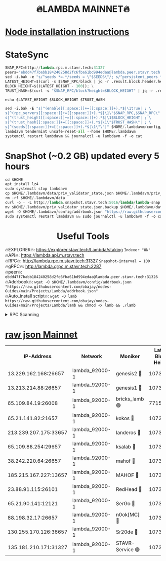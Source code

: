 <h1 align="center"> 🔥LAMBDA MAINNET🔥</h1>


[Node installation instructions](https://github.com/obajay/nodes-Guides/tree/main/Projects/Lambda)
=


# StateSync
```python
SNAP_RPC=http://lambda.rpc.m.stavr.tech:31327
peers="ebdd47f7babb184240258d2fc6fba61bd994edaa@lambda.peer.stavr.tech:31326" 
sed -i.bak -e "s/^seeds *=.*/seeds = \"$SEEDS\"/; s/^persistent_peers *=.*/persistent_peers = \"$PEERS\"/" $HOME/.lambdavm/config/config.toml
LATEST_HEIGHT=$(curl -s $SNAP_RPC/block | jq -r .result.block.header.height); \
BLOCK_HEIGHT=$((LATEST_HEIGHT - 100)); \
TRUST_HASH=$(curl -s "$SNAP_RPC/block?height=$BLOCK_HEIGHT" | jq -r .result.block_id.hash)

echo $LATEST_HEIGHT $BLOCK_HEIGHT $TRUST_HASH

sed -i.bak -E "s|^(enable[[:space:]]+=[[:space:]]+).*$|\1true| ; \
s|^(rpc_servers[[:space:]]+=[[:space:]]+).*$|\1\"$SNAP_RPC,$SNAP_RPC\"| ; \
s|^(trust_height[[:space:]]+=[[:space:]]+).*$|\1$BLOCK_HEIGHT| ; \
s|^(trust_hash[[:space:]]+=[[:space:]]+).*$|\1\"$TRUST_HASH\"| ; \
s|^(seeds[[:space:]]+=[[:space:]]+).*$|\1\"\"|" $HOME/.lambdavm/config/config.toml
lambdavm tendermint unsafe-reset-all --home $HOME/.lambdavm
systemctl restart lambdavm && journalctl -u lambdavm -f -o cat

```
# SnapShot (~0.2 GB) updated every 5 hours
```python
cd $HOME
apt install lz4
sudo systemctl stop lambdavm
cp $HOME/.lambdavm/data/priv_validator_state.json $HOME/.lambdavm/priv_validator_state.json.backup
rm -rf $HOME/.lambdavm/data
curl -o - -L http://lambda.snapshot.stavr.tech:5016/lambda/lambda-snap.tar.lz4 | lz4 -c -d - | tar -x -C $HOME/.lambdavm --strip-components 2
mv $HOME/.lambdavm/priv_validator_state.json.backup $HOME/.lambdavm/data/priv_validator_state.json
wget -O $HOME/.lambdavm/config/addrbook.json "https://raw.githubusercontent.com/obajay/nodes-Guides/main/Projects/Lambda/addrbook.json"
sudo systemctl restart lambdavm && sudo journalctl -u lambdavm -f -o cat
```
 <h1 align="center"> Useful Tools</h1>

🔥EXPLORER🔥:      https://explorer.stavr.tech/Lambda/staking	        `Indexer "ON"` \
🔥API🔥: 			 		 https://lambda.api.m.stavr.tech \
🔥RPC🔥:           http://lambda.rpc.m.stavr.tech:31327	              `Snapshot-interval = 100` \
🔥gRPC🔥:          http://lambda.grpc.m.stavr.tech:2287 \
🔥peer🔥:					 `ebdd47f7babb184240258d2fc6fba61bd994edaa@lambda.peer.stavr.tech:31326` \
🔥Addrbook🔥:    ```wget -O $HOME/.lambdavm/config/addrbook.json "https://raw.githubusercontent.com/obajay/nodes-Guides/main/Projects/Lambda/addrbook.json"``` \
🔥Auto_install script🔥: ```wget -O lamb https://raw.githubusercontent.com/obajay/nodes-Guides/main/Projects/Lambda/lamb && chmod +x lamb && ./lamb```


<details>
<summary>RPC Scanning</summary>

<h2 align="center"> We scan nodes in real time every 4 hours. And we provide the final result of RPC endpoints.
We cannot influence the operation of these nodes in any way. </h2>


```python
If Voting Power is higher than 0 --> then the Node is a validator of the network and may be subject to attack and be a potential threat to the chain.
```
```python
We marked such validators with a red symbol
```

</details>

[raw json Mainnet](https://rpc-check.lambm.stavr.tech/lambm/rpc-lambm-result.json)
=


<table><tr><th>IP-Address</th><th>Network</th><th>Moniker</th><th>Latest Block Height</th><th>Earliest Block Height</th><th>Catching Up</th><th>Tx Index</th><th>Voting Power</th><th>Scan Time</th></tr><tr><td>13.229.162.168:26657</td><td>lambda_92000-1</td><td>genesis2 🔴</td><td>10734637</td><td>1</td><td>False</td><td>on</td><td>16647031</td><td>2023-12-24T20:12:01.287392056UTC</td></tr><tr><td>13.213.214.88:26657</td><td>lambda_92000-1</td><td>genesis1 🔴</td><td>10734639</td><td>1</td><td>False</td><td>on</td><td>107835</td><td>2023-12-24T20:12:05.737067973UTC</td></tr><tr><td>65.109.84.19:26008</td><td>lambda_92000-1</td><td>bricks_lamb 🟢</td><td>7715743</td><td>7581001</td><td>False</td><td>on</td><td>0</td><td>2023-12-24T20:12:14.639887591UTC</td></tr><tr><td>65.21.141.82:21657</td><td>lambda_92000-1</td><td>kokos 🔴</td><td>10734640</td><td>7716001</td><td>False</td><td>off</td><td>546765</td><td>2023-12-24T20:12:08.215138055UTC</td></tr><tr><td>213.239.207.175:33657</td><td>lambda_92000-1</td><td>landeros 🔴</td><td>10734636</td><td>8136001</td><td>False</td><td>off</td><td>1051129</td><td>2023-12-24T20:11:55.454762081UTC</td></tr><tr><td>65.109.88.254:29657</td><td>lambda_92000-1</td><td>ksalab 🔴</td><td>10734641</td><td>8715001</td><td>False</td><td>on</td><td>504012</td><td>2023-12-24T20:12:10.890602433UTC</td></tr><tr><td>38.242.220.64:26657</td><td>lambda_92000-1</td><td>mahof 🔴</td><td>10734635</td><td>10131001</td><td>False</td><td>off</td><td>770350</td><td>2023-12-24T20:11:50.784246363UTC</td></tr><tr><td>185.215.167.227:13657</td><td>lambda_92000-1</td><td>MAHOF 🔴</td><td>10734639</td><td>10134001</td><td>False</td><td>on</td><td>2051510</td><td>2023-12-24T20:12:04.812060164UTC</td></tr><tr><td>23.88.91.115:26101</td><td>lambda_92000-1</td><td>RedHead 🔴</td><td>10734636</td><td>10634636</td><td>False</td><td>off</td><td>553202</td><td>2023-12-24T20:11:56.190391683UTC</td></tr><tr><td>65.21.90.141:12121</td><td>lambda_92000-1</td><td>SerGo 🔴</td><td>10734641</td><td>10634641</td><td>False</td><td>off</td><td>10561710</td><td>2023-12-24T20:12:11.291771608UTC</td></tr><tr><td>88.198.32.17:26657</td><td>lambda_92000-1</td><td>n0ok[MC] 🔴</td><td>10734642</td><td>10634642</td><td>False</td><td>off</td><td>1578630</td><td>2023-12-24T20:12:14.308925795UTC</td></tr><tr><td>130.255.170.126:36657</td><td>lambda_92000-1</td><td>Sr20de 🔴</td><td>10734636</td><td>10715001</td><td>False</td><td>off</td><td>671452</td><td>2023-12-24T20:11:55.930217915UTC</td></tr><tr><td>135.181.210.171:31327</td><td>lambda_92000-1</td><td>STAVR-Service 🟢</td><td>10734641</td><td>10734001</td><td>False</td><td>on</td><td>0</td><td>2023-12-24T20:12:10.569279398UTC</td></tr></table>
